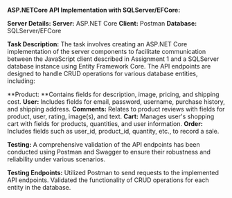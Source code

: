 ****ASP.NETCore API Implementation with SQLServer/EFCore:****

**Server Details:**
**Server:** ASP.NET Core
**Client:** Postman
**Database:** SQLServer/EFCore

**Task Description:**
The task involves creating an ASP.NET Core implementation of the server components to facilitate communication between the JavaScript client described in Assignment 1 and a SQLServer database instance using Entity Framework Core.
The API endpoints are designed to handle CRUD operations for various database entities, including:

**Product: **Contains fields for description, image, pricing, and shipping cost.
**User:** Includes fields for email, password, username, purchase history, and shipping address.
**Comments:** Relates to product reviews with fields for product, user, rating, image(s), and text.
**Cart:** Manages user's shopping cart with fields for products, quantities, and user information.
**Order:** Includes fields such as user_id, product_id, quantity, etc., to record a sale.

**Testing:**
A comprehensive validation of the API endpoints has been conducted using Postman and Swagger to ensure their robustness and reliability under various scenarios.

**Testing Endpoints:**
Utilized Postman to send requests to the implemented API endpoints.
Validated the functionality of CRUD operations for each entity in the database.
